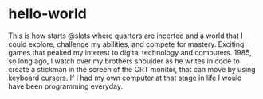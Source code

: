 # hello-world
This is how starts
@slots where quarters are incerted and a world that I could explore, challenge my abilities, and compete for mastery. Exciting games that peaked my interest to digital technology and computers. 1985, so long ago, I watch over my brothers shoulder as he writes in code to create a stickman in the screen of the CRT monitor, that can move by using keyboard cursers. If I had my own computer at that stage in life I would have been programming everyday. 

